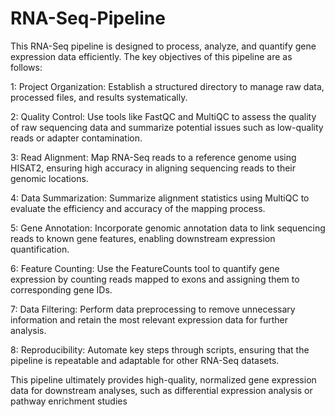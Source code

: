 # RNA-Seq-Pipeline
This RNA-Seq pipeline is designed to process, analyze, and quantify gene expression data efficiently. The key objectives of this pipeline are as follows:

1: Project Organization:
 Establish a structured directory to manage raw data, processed files, and results systematically.

2: Quality Control: 
Use tools like FastQC and MultiQC to assess the quality of raw sequencing data and summarize potential issues such as low-quality reads or adapter contamination.

3: Read Alignment: 
Map RNA-Seq reads to a reference genome using HISAT2, ensuring high accuracy in aligning sequencing reads to their genomic locations.

4: Data Summarization: 
Summarize alignment statistics using MultiQC to evaluate the efficiency and accuracy of the mapping process.

5: Gene Annotation: 
Incorporate genomic annotation data to link sequencing reads to known gene features, enabling downstream expression quantification.

6: Feature Counting: 
Use the FeatureCounts tool to quantify gene expression by counting reads mapped to exons and assigning them to corresponding gene IDs.

7: Data Filtering: 
Perform data preprocessing to remove unnecessary information and retain the most relevant expression data for further analysis.

8: Reproducibility: 
Automate key steps through scripts, ensuring that the pipeline is repeatable and adaptable for other RNA-Seq datasets.

This pipeline ultimately provides high-quality, normalized gene expression data for downstream analyses, such as differential expression analysis or pathway enrichment studies
